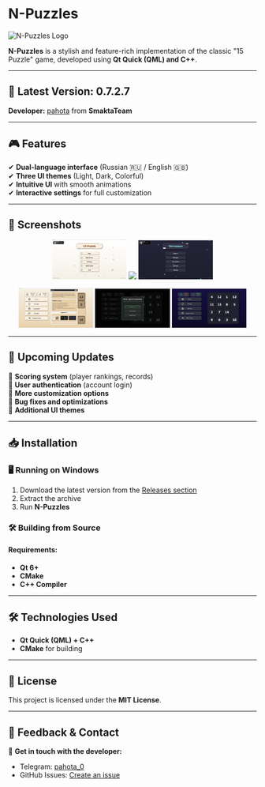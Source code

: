 # N-Puzzles

![N-Puzzles Logo](images/logo.png)

**N-Puzzles** is a stylish and feature-rich implementation of the classic "15 Puzzle" game, developed using **Qt Quick (QML) and C++**.

---

## 🚀 Latest Version: **0.7.2.7**

**Developer:** [pahota](https://t.me/pahota_0) from **SmaktaTeam**

---

## 🎮 Features

✔ **Dual-language interface** (Russian 🇷🇺 / English 🇬🇧)  
✔ **Three UI themes** (Light, Dark, Colorful)  
✔ **Intuitive UI** with smooth animations  
✔ **Interactive settings** for full customization  

---

## 📸 Screenshots

<p align="center">
  <img src="Img/mainMenyLight.png" width="30%">
  <img src="Img/settigns.png" width="30%">
  <img src="Img/mainMenuColorfulpng.png" width="30%">
</p>

<p align="center">
  <img src="Img/light.png" width="30%">
  <img src="Img/dark.png" width="30%">
  <img src="Img/colorful.png" width="30%">
</p>

---

## 🔮 Upcoming Updates

🔹 **Scoring system** (player rankings, records)  
🔹 **User authentication** (account login)  
🔹 **More customization options**  
🔹 **Bug fixes and optimizations**  
🔹 **Additional UI themes**  

---

## 📥 Installation

### 🖥 Running on Windows
1. Download the latest version from the [Releases section](https://github.com/SmaktaTeam/N-Puzzles/releases)
2. Extract the archive
3. Run **N-Puzzles**

### 🛠 Building from Source
#### Requirements:
- **Qt 6+**
- **CMake**
- **C++ Compiler**


---

## 🛠 Technologies Used

- **Qt Quick (QML) + C++**
- **CMake** for building

---

## 📜 License
This project is licensed under the **MIT License**.

---

## 💬 Feedback & Contact

📢 **Get in touch with the developer:**  
- Telegram: [pahota_0](https://t.me/pahota_0)  
- GitHub Issues: [Create an issue](https://github.com/pahota/N-Puzzles/issues)  

